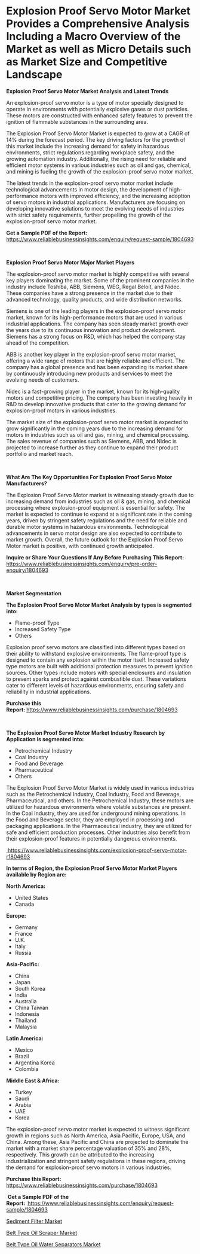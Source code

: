 <p><h1>Explosion Proof Servo Motor Market Provides a Comprehensive Analysis Including a Macro Overview of the Market as well as Micro Details such as Market Size and Competitive Landscape</h1></p><p><strong>Explosion Proof Servo Motor Market Analysis and Latest Trends</strong></p>
<p><p>An explosion-proof servo motor is a type of motor specially designed to operate in environments with potentially explosive gases or dust particles. These motors are constructed with enhanced safety features to prevent the ignition of flammable substances in the surrounding area.</p><p>The Explosion Proof Servo Motor Market is expected to grow at a CAGR of 14% during the forecast period. The key driving factors for the growth of this market include the increasing demand for safety in hazardous environments, strict regulations regarding workplace safety, and the growing automation industry. Additionally, the rising need for reliable and efficient motor systems in various industries such as oil and gas, chemical, and mining is fueling the growth of the explosion-proof servo motor market.</p><p>The latest trends in the explosion-proof servo motor market include technological advancements in motor design, the development of high-performance motors with improved efficiency, and the increasing adoption of servo motors in industrial applications. Manufacturers are focusing on developing innovative solutions to meet the evolving needs of industries with strict safety requirements, further propelling the growth of the explosion-proof servo motor market.</p></p>
<p><strong>Get a Sample PDF of the Report:&nbsp;</strong> <a href="https://www.reliablebusinessinsights.com/enquiry/request-sample/1804693">https://www.reliablebusinessinsights.com/enquiry/request-sample/1804693</a></p>
<p>&nbsp;</p>
<p><strong>Explosion Proof Servo Motor Major Market Players</strong></p>
<p><p>The explosion-proof servo motor market is highly competitive with several key players dominating the market. Some of the prominent companies in the industry include Toshiba, ABB, Siemens, WEG, Regal Beloit, and Nidec. These companies have a strong presence in the market due to their advanced technology, quality products, and wide distribution networks.</p><p>Siemens is one of the leading players in the explosion-proof servo motor market, known for its high-performance motors that are used in various industrial applications. The company has seen steady market growth over the years due to its continuous innovation and product development. Siemens has a strong focus on R&D, which has helped the company stay ahead of the competition.</p><p>ABB is another key player in the explosion-proof servo motor market, offering a wide range of motors that are highly reliable and efficient. The company has a global presence and has been expanding its market share by continuously introducing new products and services to meet the evolving needs of customers.</p><p>Nidec is a fast-growing player in the market, known for its high-quality motors and competitive pricing. The company has been investing heavily in R&D to develop innovative products that cater to the growing demand for explosion-proof motors in various industries.</p><p>The market size of the explosion-proof servo motor market is expected to grow significantly in the coming years due to the increasing demand for motors in industries such as oil and gas, mining, and chemical processing. The sales revenue of companies such as Siemens, ABB, and Nidec is projected to increase further as they continue to expand their product portfolio and market reach.</p></p>
<p>&nbsp;</p>
<p><strong>What Are The Key Opportunities For Explosion Proof Servo Motor Manufacturers?</strong></p>
<p><p>The Explosion Proof Servo Motor market is witnessing steady growth due to increasing demand from industries such as oil & gas, mining, and chemical processing where explosion-proof equipment is essential for safety. The market is expected to continue to expand at a significant rate in the coming years, driven by stringent safety regulations and the need for reliable and durable motor systems in hazardous environments. Technological advancements in servo motor design are also expected to contribute to market growth. Overall, the future outlook for the Explosion Proof Servo Motor market is positive, with continued growth anticipated.</p></p>
<p><strong>Inquire or Share Your Questions If Any Before Purchasing This Report:</strong> <a href="https://www.reliablebusinessinsights.com/enquiry/pre-order-enquiry/1804693">https://www.reliablebusinessinsights.com/enquiry/pre-order-enquiry/1804693</a></p>
<p>&nbsp;</p>
<p><strong>Market Segmentation</strong></p>
<p><strong>The Explosion Proof Servo Motor Market Analysis by types is segmented into:</strong></p>
<p><ul><li>Flame-proof Type</li><li>Increased Safety Type</li><li>Others</li></ul></p>
<p><p>Explosion proof servo motors are classified into different types based on their ability to withstand explosive environments. The flame-proof type is designed to contain any explosion within the motor itself. Increased safety type motors are built with additional protection measures to prevent ignition sources. Other types include motors with special enclosures and insulation to prevent sparks and protect against combustible dust. These variations cater to different levels of hazardous environments, ensuring safety and reliability in industrial applications.</p></p>
<p><strong>Purchase this Report:&nbsp;</strong><a href="https://www.reliablebusinessinsights.com/purchase/1804693">https://www.reliablebusinessinsights.com/purchase/1804693</a></p>
<p>&nbsp;</p>
<p><strong>The Explosion Proof Servo Motor Market Industry Research by Application is segmented into:</strong></p>
<p><ul><li>Petrochemical Industry</li><li>Coal Industry</li><li>Food and Beverage</li><li>Pharmaceutical</li><li>Others</li></ul></p>
<p><p>The Explosion Proof Servo Motor Market is widely used in various industries such as the Petrochemical Industry, Coal Industry, Food and Beverage, Pharmaceutical, and others. In the Petrochemical Industry, these motors are utilized for hazardous environments where volatile substances are present. In the Coal Industry, they are used for underground mining operations. In the Food and Beverage sector, they are employed in processing and packaging applications. In the Pharmaceutical industry, they are utilized for safe and efficient production processes. Other industries also benefit from their explosion-proof features in potentially dangerous environments.</p></p>
<p><a href="https://www.reliablebusinessinsights.com/explosion-proof-servo-motor-r1804693">&nbsp;https://www.reliablebusinessinsights.com/explosion-proof-servo-motor-r1804693</a></p>
<p><strong>In terms of Region, the Explosion Proof Servo Motor Market Players available by Region are:</strong></p>
<p>
    <p> <strong> North America: </strong>
        <ul>
            <li>United States</li>
            <li>Canada</li>
        </ul>
        </p> 
    <p> <strong> Europe: </strong>
        <ul>
            <li>Germany</li>
            <li>France</li>
            <li>U.K.</li>
            <li>Italy</li>
            <li>Russia</li>
        </ul>
        </p> 
    <p> <strong> Asia-Pacific: </strong>
        <ul>
            <li>China</li>
            <li>Japan</li>
            <li>South Korea</li>
            <li>India</li>
            <li>Australia</li>
            <li>China Taiwan</li>
            <li>Indonesia</li>
            <li>Thailand</li>
            <li>Malaysia</li>
        </ul>
        </p> 
    <p> <strong> Latin America: </strong>
        <ul>
            <li>Mexico</li>
            <li>Brazil</li>
            <li>Argentina Korea</li>
            <li>Colombia</li>
        </ul>
        </p> 
    <p> <strong> Middle East & Africa: </strong>
        <ul>
            <li>Turkey</li>
            <li>Saudi</li>
            <li>Arabia</li>
            <li>UAE</li>
            <li>Korea</li>
        </ul>
    </p>
    </p>
<p><p>The explosion-proof servo motor market is expected to witness significant growth in regions such as North America, Asia Pacific, Europe, USA, and China. Among these, Asia Pacific and China are projected to dominate the market with a market share percentage valuation of 35% and 28%, respectively. This growth can be attributed to the increasing industrialization and stringent safety regulations in these regions, driving the demand for explosion-proof servo motors in various industries.</p></p>
<p><strong>Purchase this Report: </strong><a href="https://www.reliablebusinessinsights.com/purchase/1804693">https://www.reliablebusinessinsights.com/purchase/1804693</a></p>
<p>&nbsp;<strong>Get a Sample PDF of the Report:&nbsp;&nbsp;</strong><a href="https://www.reliablebusinessinsights.com/enquiry/request-sample/1804693">https://www.reliablebusinessinsights.com/enquiry/request-sample/1804693</a></p>
<p><strong></strong></p>
<p><p><a href="https://issuu.com/reportprime-2/docs/sediment-filter-market-size-2030.pptx">Sediment Filter Market</a></p><p><a href="https://view.publitas.com/reportprime-1/global-belt-type-oil-scraper-market-is-projected-to-grow-at-a-cagr-of-9-3-forcasted-for-period-from-2024-to-2031/">Belt Type Oil Scraper Market</a></p><p><a href="https://view.publitas.com/reportprime-1/global-belt-type-oil-water-separators-market-by-product-type-by-application-by-region-and-companies-industry-segment-outlook-market-assessment-competition-scenario-trends-and-forecast-2024-2031/">Belt Type Oil Water Separators Market</a></p></p>